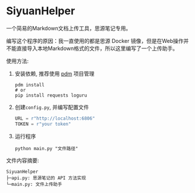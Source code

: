 # SiyuanHelper

一个简易的Markdown文档上传工具，思源笔记专用。

编写这个程序的原因：我一直使用的都是思源 Docker 镜像，但是在Web操作并不能直接导入本地Markdown格式的文件，所以这里编写了一个上传助手。


使用方法:
1. 安装依赖, 推荐使用 [pdm](https://github.com/pdm-project/pdm) 项目管理
    ```shell
    pdm install
    # or
    pip install requests loguru
    ```
2. 创建`config.py`, 并编写配置文件
   ```python
   URL = r"http://localhost:6806"
   TOKEN = r"your token"
   ```
3. 运行程序
   ```shell
   python main.py "文件路径"
   ```


文件内容摘要:
```
SiyuanHelper
├─api.py: 思源笔记的 API 方法实现
└─main.py: 文件上传助手
```